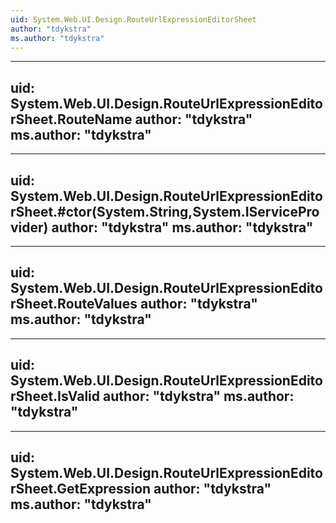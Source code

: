 ```yaml
---
uid: System.Web.UI.Design.RouteUrlExpressionEditorSheet
author: "tdykstra"
ms.author: "tdykstra"
---
```


---
uid: System.Web.UI.Design.RouteUrlExpressionEditorSheet.RouteName
author: "tdykstra"
ms.author: "tdykstra"
---

---
uid: System.Web.UI.Design.RouteUrlExpressionEditorSheet.#ctor(System.String,System.IServiceProvider)
author: "tdykstra"
ms.author: "tdykstra"
---

---
uid: System.Web.UI.Design.RouteUrlExpressionEditorSheet.RouteValues
author: "tdykstra"
ms.author: "tdykstra"
---

---
uid: System.Web.UI.Design.RouteUrlExpressionEditorSheet.IsValid
author: "tdykstra"
ms.author: "tdykstra"
---

---
uid: System.Web.UI.Design.RouteUrlExpressionEditorSheet.GetExpression
author: "tdykstra"
ms.author: "tdykstra"
---
